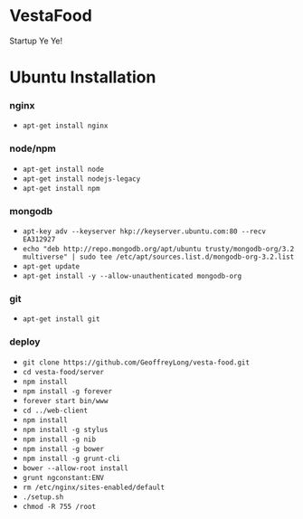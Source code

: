 # VestaFood
Startup Ye Ye! 


# Ubuntu Installation

### nginx
- `apt-get install nginx`

### node/npm
- `apt-get install node`
- `apt-get install nodejs-legacy`
- `apt-get install npm`

### mongodb
- `apt-key adv --keyserver hkp://keyserver.ubuntu.com:80 --recv EA312927`
- `echo "deb http://repo.mongodb.org/apt/ubuntu trusty/mongodb-org/3.2 multiverse" | sudo tee /etc/apt/sources.list.d/mongodb-org-3.2.list`
- `apt-get update`
- `apt-get install -y --allow-unauthenticated mongodb-org`

### git
- `apt-get install git`

### deploy
- `git clone https://github.com/GeoffreyLong/vesta-food.git`
- `cd vesta-food/server`
- `npm install`
- `npm install -g forever`
- `forever start bin/www`
- `cd ../web-client`
- `npm install`
- `npm install -g stylus`
- `npm install -g nib`
- `npm install -g bower`
- `npm install -g grunt-cli`
- `bower --allow-root install`
- `grunt ngconstant:ENV`
- `rm /etc/nginx/sites-enabled/default`
- `./setup.sh`
- `chmod -R 755 /root`
